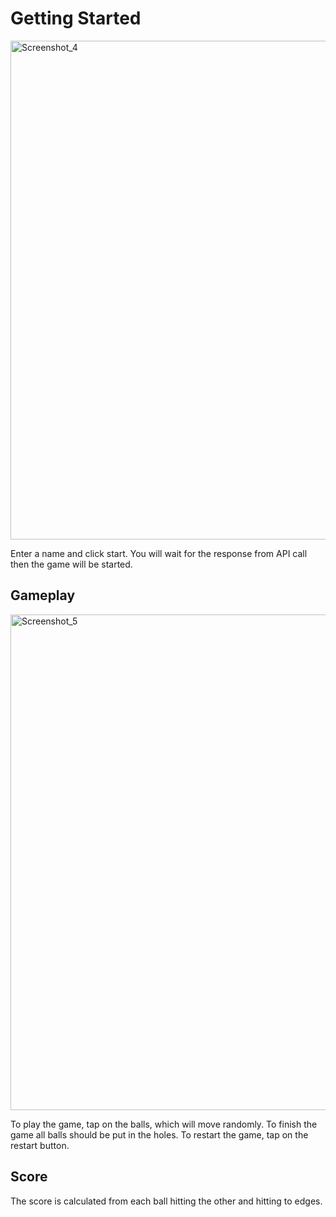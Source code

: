 # Getting Started

<img width="798" alt="Screenshot_4" src="https://user-images.githubusercontent.com/7365433/235302600-c065439e-0eae-435e-aeaf-61a5aad40feb.png">

Enter a name and click start. You will wait for the response from API call then the game will be started.

## Gameplay

<img width="793" alt="Screenshot_5" src="https://user-images.githubusercontent.com/7365433/235302716-12797b80-7894-4146-b466-420604b04d66.png">

To play the game, tap on the balls, which will move randomly. To finish the game all balls should be put in the holes.
To restart the game, tap on the restart button.

## Score

The score is calculated from each ball hitting the other and hitting to edges.
